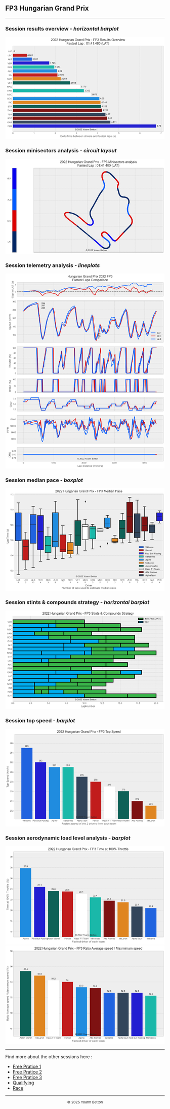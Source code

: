 ## FP3 Hungarian Grand Prix

---

### Session results overview - *horizontal barplot*

<img src="/output/2022-07-31_Hungarian_Grand_Prix/fp3_results_overview_white.png?raw=true"/>

### Session minisectors analysis - *circuit layout*

<img src="/output/2022-07-31_Hungarian_Grand_Prix/fp3_minisectors_analysis_white.png?raw=true"/>

### Session telemetry analysis - *lineplots*

<img src="/output/2022-07-31_Hungarian_Grand_Prix/fp3_telemetry_analysis_white.png?raw=true"/>

### Session median pace - *boxplot*

<img src="/output/2022-07-31_Hungarian_Grand_Prix/fp3_median_pace_white.png?raw=true"/>

### Session stints & compounds strategy - *horizontal barplot*

<img src="/output/2022-07-31_Hungarian_Grand_Prix/fp3_stints_compounds_stategy_white.png?raw=true"/>

### Session top speed - *barplot*

<img src="/output/2022-07-31_Hungarian_Grand_Prix/topspeed_fp3_white.png?raw=true"/>

### Session aerodynamic load level analysis - *barplot*

<img src="/output/2022-07-31_Hungarian_Grand_Prix/fp3_maximum_throttle_white.png?raw=true"/>

<img src="/output/2022-07-31_Hungarian_Grand_Prix/fp3_speed_ratio_white.png?raw=true"/>

--- 

Find more about the other sessions here :
  - [Free Pratice 1](/page/FP1/2022-07-31_Hungarian_Grand_Prix)  
  - [Free Pratice 2](/page/FP2/2022-07-31_Hungarian_Grand_Prix) 
  - [Free Pratice 3](/page/FP3/2022-07-31_Hungarian_Grand_Prix)
  - [Qualifying](/page/Qualifying/2022-07-31_Hungarian_Grand_Prix) 
  - [Race](/page/Race/2022-07-31_Hungarian_Grand_Prix)

---

<div style="text-align: center">
  <p style="font-size:11px">&copy; 2025 Yoann Betton</p>
</div>

<!-- ---

<p style="font-size:11px">Page generated from <a href="https://github.com/yoannbtn/yoannbtn.github.io">github.com/yoannbtn</a>.</p> -->